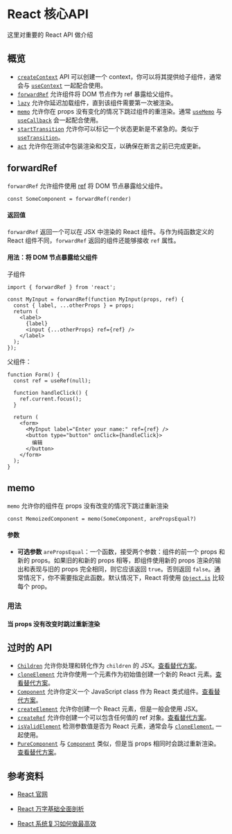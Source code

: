 # React 核心API

这里对重要的 React API 做介绍

## 概览

- [`createContext`](https://zh-hans.react.dev/reference/react/createContext) API 可以创建一个 context，你可以将其提供给子组件，通常会与 [`useContext`](https://zh-hans.react.dev/reference/react/useContext) 一起配合使用。
- [`forwardRef`](https://zh-hans.react.dev/reference/react/forwardRef) 允许组件将 DOM 节点作为 ref 暴露给父组件。
- [`lazy`](https://zh-hans.react.dev/reference/react/lazy) 允许你延迟加载组件，直到该组件需要第一次被渲染。
- [`memo`](https://zh-hans.react.dev/reference/react/memo) 允许你在 props 没有变化的情况下跳过组件的重渲染。通常 [`useMemo`](https://zh-hans.react.dev/reference/react/useMemo) 与 [`useCallback`](https://zh-hans.react.dev/reference/react/useCallback) 会一起配合使用。
- [`startTransition`](https://zh-hans.react.dev/reference/react/startTransition) 允许你可以标记一个状态更新是不紧急的。类似于 [`useTransition`](https://zh-hans.react.dev/reference/react/useTransition)。
- [`act`](https://zh-hans.react.dev/reference/react/act) 允许你在测试中包装渲染和交互，以确保在断言之前已完成更新。



## forwardRef

`forwardRef` 允许组件使用 [ref](https://zh-hans.react.dev/learn/manipulating-the-dom-with-refs) 将 DOM 节点暴露给父组件。

```react
const SomeComponent = forwardRef(render)
```

#### 返回值 

`forwardRef` 返回一个可以在 JSX 中渲染的 React 组件。与作为纯函数定义的 React 组件不同，`forwardRef` 返回的组件还能够接收 `ref` 属性。

#### 用法：将 DOM 节点暴露给父组件

子组件

```react
import { forwardRef } from 'react';

const MyInput = forwardRef(function MyInput(props, ref) {
  const { label, ...otherProps } = props;
  return (
    <label>
      {label}
      <input {...otherProps} ref={ref} />
    </label>
  );
});
```

父组件：

```react
function Form() {
  const ref = useRef(null);

  function handleClick() {
    ref.current.focus();
  }

  return (
    <form>
      <MyInput label="Enter your name:" ref={ref} />
      <button type="button" onClick={handleClick}>
        编辑
      </button>
    </form>
  );
}
```



## memo

`memo` 允许你的组件在 props 没有改变的情况下跳过重新渲染

```react
const MemoizedComponent = memo(SomeComponent, arePropsEqual?)
```

#### 参数 

- **可选参数** `arePropsEqual`：一个函数，接受两个参数：组件的前一个 props 和新的 props。如果旧的和新的 props 相等，即组件使用新的 props 渲染的输出和表现与旧的 props 完全相同，则它应该返回 `true`。否则返回 `false`。通常情况下，你不需要指定此函数。默认情况下，React 将使用 [`Object.is`](https://developer.mozilla.org/zh-CN/docs/Web/JavaScript/Reference/Global_Objects/Object/is) 比较每个 prop。

### 用法 

#### 当 props 没有改变时跳过重新渲染 





## 过时的 API 

- [`Children`](https://zh-hans.react.dev/reference/react/Children) 允许你处理和转化作为 `children` 的 JSX。[查看替代方案](https://zh-hans.react.dev/reference/react/Children#alternatives)。
- [`cloneElement`](https://zh-hans.react.dev/reference/react/cloneElement) 允许你使用一个元素作为初始值创建一个新的 React 元素。[查看替代方案](https://zh-hans.react.dev/reference/react/cloneElement#alternatives)。
- [`Component`](https://zh-hans.react.dev/reference/react/Component) 允许你定义一个 JavaScript class 作为 React 类式组件。[查看替代方案](https://zh-hans.react.dev/reference/react/Component#alternatives)。
- [`createElement`](https://zh-hans.react.dev/reference/react/createElement) 允许你创建一个 React 元素，但是一般会使用 JSX。
- [`createRef`](https://zh-hans.react.dev/reference/react/createRef) 允许你创建一个可以包含任何值的 ref 对象。[查看替代方案](https://zh-hans.react.dev/reference/react/createRef#alternatives)。
- [`isValidElement`](https://zh-hans.react.dev/reference/react/isValidElement) 检测参数值是否为 React 元素，通常会与 [`cloneElement`.](https://zh-hans.react.dev/reference/react/cloneElement) 一起使用。
- [`PureComponent`](https://zh-hans.react.dev/reference/react/PureComponent) 与 [`Component`](https://zh-hans.react.dev/reference/react/Component) 类似，但是当 props 相同时会跳过重新渲染。[查看替代方案](https://zh-hans.react.dev/reference/react/PureComponent#alternatives)。





## 参考资料

-   [React 官网](https://zh-hans.react.dev/reference/react)

-   [React 万字基础全面剖析](https://mp.weixin.qq.com/s/-WLQPNHF2zzPB1v1Lwkw1w)

-   [React 系统复习如何做最高效](https://mp.weixin.qq.com/s/0SBeDkpp_DYS8uAnYL3AiQ)
